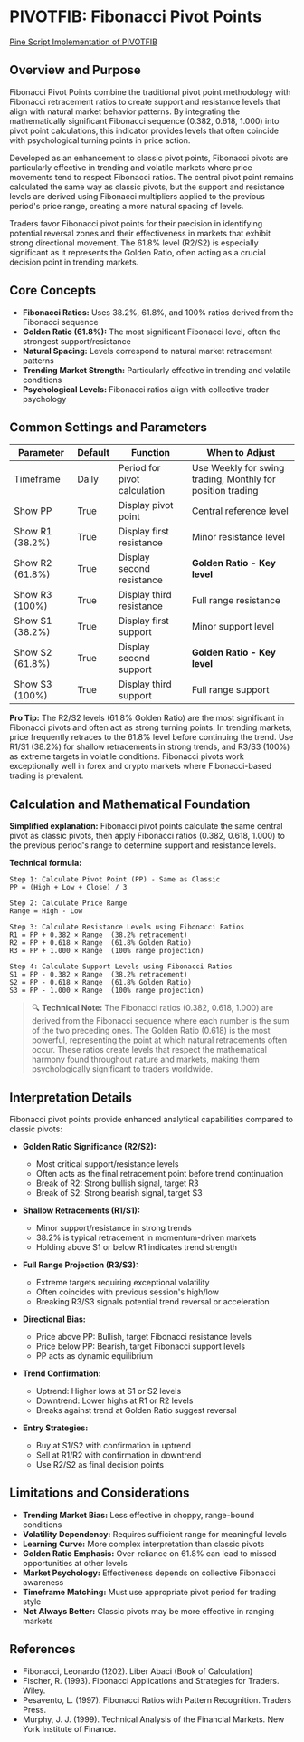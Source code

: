 # PIVOTFIB: Fibonacci Pivot Points

[Pine Script Implementation of PIVOTFIB](https://github.com/mihakralj/pinescript/blob/main/indicators/reversals/pivotfib.pine)

## Overview and Purpose

Fibonacci Pivot Points combine the traditional pivot point methodology with Fibonacci retracement ratios to create support and resistance levels that align with natural market behavior patterns. By integrating the mathematically significant Fibonacci sequence (0.382, 0.618, 1.000) into pivot point calculations, this indicator provides levels that often coincide with psychological turning points in price action.

Developed as an enhancement to classic pivot points, Fibonacci pivots are particularly effective in trending and volatile markets where price movements tend to respect Fibonacci ratios. The central pivot point remains calculated the same way as classic pivots, but the support and resistance levels are derived using Fibonacci multipliers applied to the previous period's price range, creating a more natural spacing of levels.

Traders favor Fibonacci pivot points for their precision in identifying potential reversal zones and their effectiveness in markets that exhibit strong directional movement. The 61.8% level (R2/S2) is especially significant as it represents the Golden Ratio, often acting as a crucial decision point in trending markets.

## Core Concepts

* **Fibonacci Ratios:** Uses 38.2%, 61.8%, and 100% ratios derived from the Fibonacci sequence
* **Golden Ratio (61.8%):** The most significant Fibonacci level, often the strongest support/resistance
* **Natural Spacing:** Levels correspond to natural market retracement patterns
* **Trending Market Strength:** Particularly effective in trending and volatile conditions
* **Psychological Levels:** Fibonacci ratios align with collective trader psychology

## Common Settings and Parameters

| Parameter | Default | Function | When to Adjust |
|-----------|---------|----------|---------------|
| Timeframe | Daily | Period for pivot calculation | Use Weekly for swing trading, Monthly for position trading |
| Show PP | True | Display pivot point | Central reference level |
| Show R1 (38.2%) | True | Display first resistance | Minor resistance level |
| Show R2 (61.8%) | True | Display second resistance | **Golden Ratio - Key level** |
| Show R3 (100%) | True | Display third resistance | Full range resistance |
| Show S1 (38.2%) | True | Display first support | Minor support level |
| Show S2 (61.8%) | True | Display second support | **Golden Ratio - Key level** |
| Show S3 (100%) | True | Display third support | Full range support |

**Pro Tip:** The R2/S2 levels (61.8% Golden Ratio) are the most significant in Fibonacci pivots and often act as strong turning points. In trending markets, price frequently retraces to the 61.8% level before continuing the trend. Use R1/S1 (38.2%) for shallow retracements in strong trends, and R3/S3 (100%) as extreme targets in volatile conditions. Fibonacci pivots work exceptionally well in forex and crypto markets where Fibonacci-based trading is prevalent.

## Calculation and Mathematical Foundation

**Simplified explanation:**
Fibonacci pivot points calculate the same central pivot as classic pivots, then apply Fibonacci ratios (0.382, 0.618, 1.000) to the previous period's range to determine support and resistance levels.

**Technical formula:**

```
Step 1: Calculate Pivot Point (PP) - Same as Classic
PP = (High + Low + Close) / 3

Step 2: Calculate Price Range
Range = High - Low

Step 3: Calculate Resistance Levels using Fibonacci Ratios
R1 = PP + 0.382 × Range  (38.2% retracement)
R2 = PP + 0.618 × Range  (61.8% Golden Ratio)
R3 = PP + 1.000 × Range  (100% range projection)

Step 4: Calculate Support Levels using Fibonacci Ratios
S1 = PP - 0.382 × Range  (38.2% retracement)
S2 = PP - 0.618 × Range  (61.8% Golden Ratio)
S3 = PP - 1.000 × Range  (100% range projection)
```

> 🔍 **Technical Note:** The Fibonacci ratios (0.382, 0.618, 1.000) are derived from the Fibonacci sequence where each number is the sum of the two preceding ones. The Golden Ratio (0.618) is the most powerful, representing the point at which natural retracements often occur. These ratios create levels that respect the mathematical harmony found throughout nature and markets, making them psychologically significant to traders worldwide.

## Interpretation Details

Fibonacci pivot points provide enhanced analytical capabilities compared to classic pivots:

* **Golden Ratio Significance (R2/S2):**
  - Most critical support/resistance levels
  - Often acts as the final retracement point before trend continuation
  - Break of R2: Strong bullish signal, target R3
  - Break of S2: Strong bearish signal, target S3

* **Shallow Retracements (R1/S1):**
  - Minor support/resistance in strong trends
  - 38.2% is typical retracement in momentum-driven markets
  - Holding above S1 or below R1 indicates trend strength

* **Full Range Projection (R3/S3):**
  - Extreme targets requiring exceptional volatility
  - Often coincides with previous session's high/low
  - Breaking R3/S3 signals potential trend reversal or acceleration

* **Directional Bias:**
  - Price above PP: Bullish, target Fibonacci resistance levels
  - Price below PP: Bearish, target Fibonacci support levels
  - PP acts as dynamic equilibrium

* **Trend Confirmation:**
  - Uptrend: Higher lows at S1 or S2 levels
  - Downtrend: Lower highs at R1 or R2 levels
  - Breaks against trend at Golden Ratio suggest reversal

* **Entry Strategies:**
  - Buy at S1/S2 with confirmation in uptrend
  - Sell at R1/R2 with confirmation in downtrend
  - Use R2/S2 as final decision points

## Limitations and Considerations

* **Trending Market Bias:** Less effective in choppy, range-bound conditions
* **Volatility Dependency:** Requires sufficient range for meaningful levels
* **Learning Curve:** More complex interpretation than classic pivots
* **Golden Ratio Emphasis:** Over-reliance on 61.8% can lead to missed opportunities at other levels
* **Market Psychology:** Effectiveness depends on collective Fibonacci awareness
* **Timeframe Matching:** Must use appropriate pivot period for trading style
* **Not Always Better:** Classic pivots may be more effective in ranging markets

## References

* Fibonacci, Leonardo (1202). Liber Abaci (Book of Calculation)
* Fischer, R. (1993). Fibonacci Applications and Strategies for Traders. Wiley.
* Pesavento, L. (1997). Fibonacci Ratios with Pattern Recognition. Traders Press.
* Murphy, J. J. (1999). Technical Analysis of the Financial Markets. New York Institute of Finance.

